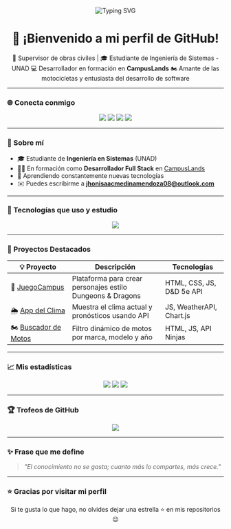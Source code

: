 <!-- Banner animado con descripción -->
<p align="center">
  <img src="https://readme-typing-svg.herokuapp.com?font=Fira+Code&weight=500&size=25&duration=4000&pause=500&center=true&vCenter=true&width=1000&lines=Hola%2C+soy+Jhon+Isaac+Medina+Mendoza;Desarrollador+Junior+Full+Stack;Apasionado+por+la+tecnología+y+el+aprendizaje;Siempre+buscando+crear+cosas+asombrosas!" alt="Typing SVG" />
</p>

<h1 align="center">👋 ¡Bienvenido a mi perfil de GitHub!</h1>

<p align="center">
  📍 Supervisor de obras civiles | 🎓 Estudiante de Ingeniería de Sistemas - UNAD  
  💻 Desarrollador en formación en <strong>CampusLands</strong>  
  🏍️ Amante de las motocicletas y entusiasta del desarrollo de software
</p>

---

### 🌐 Conecta conmigo

<p align="center">
  <a href="mailto:jhonisaacmedinamendoza08@outlook.com"><img src="https://img.shields.io/badge/Outlook-0078D4?style=for-the-badge&logo=microsoft-outlook&logoColor=white" /></a>
  <a href="https://instagram.com/isaacmedinam"><img src="https://img.shields.io/badge/Instagram-isaacmedinam-E4405F?style=for-the-badge&logo=instagram&logoColor=white" /></a>
  <a href="https://fb.com/isaac%20medina"><img src="https://img.shields.io/badge/Facebook-Isaac_Medina-1877F2?style=for-the-badge&logo=facebook&logoColor=white" /></a>
  <a href="https://discord.gg/IsaacMedinaM"><img src="https://img.shields.io/badge/Discord-IsaacMedinaM-5865F2?style=for-the-badge&logo=discord&logoColor=white" /></a>
</p>

---

### 🚀 Sobre mí

- 🎓 Estudiante de **Ingeniería en Sistemas** (UNAD)  
- 👨‍💻 En formación como **Desarrollador Full Stack** en [CampusLands](https://campuslands.com)  
- 🌱 Aprendiendo constantemente nuevas tecnologías  
- ✉️ Puedes escribirme a **jhonisaacmedinamendoza08@outlook.com**

---

### 🧠 Tecnologías que uso y estudio

<p align="center">
  <img src="https://skillicons.dev/icons?i=html,css,js,py,mysql,mongodb,git,github,vscode,figma" />
</p>

---

### 🧩 Proyectos Destacados

| 💡 Proyecto | Descripción | Tecnologías |
|------------|-------------|-------------|
| 🎲 [JuegoCampus](https://github.com/jhonisaacmedinamendoza08/juegocampus) | Plataforma para crear personajes estilo Dungeons & Dragons | HTML, CSS, JS, D&D 5e API |
| 🌦️ [App del Clima](https://github.com/jhonisaacmedinamendoza08/app-clima) | Muestra el clima actual y pronósticos usando API | JS, WeatherAPI, Chart.js |
| 🏍️ [Buscador de Motos](https://github.com/jhonisaacmedinamendoza08/moto-api) | Filtro dinámico de motos por marca, modelo y año | HTML, JS, API Ninjas |

---

### 📈 Mis estadísticas

<p align="center">
  <img src="https://github-readme-stats.vercel.app/api?username=jhonisaacmedinamendoza08&show_icons=true&theme=tokyonight&hide_border=true" />
  <img src="https://github-readme-streak-stats.herokuapp.com/?user=jhonisaacmedinamendoza08&theme=tokyonight&hide_border=true" />
  <img src="https://github-readme-stats.vercel.app/api/top-langs/?username=jhonisaacmedinamendoza08&layout=compact&theme=tokyonight&hide_border=true" />
</p>

---

### 🏆 Trofeos de GitHub

<p align="center">
  <img src="https://github-profile-trophy.vercel.app/?username=jhonisaacmedinamendoza08&theme=gruvbox&no-frame=true&margin-w=10" />
</p>

---

### ✨ Frase que me define

> _"El conocimiento no se gasta; cuanto más lo compartes, más crece."_  

---

### ⭐ Gracias por visitar mi perfil

<p align="center">
  Si te gusta lo que hago, no olvides dejar una estrella ⭐ en mis repositorios 😉
</p>
